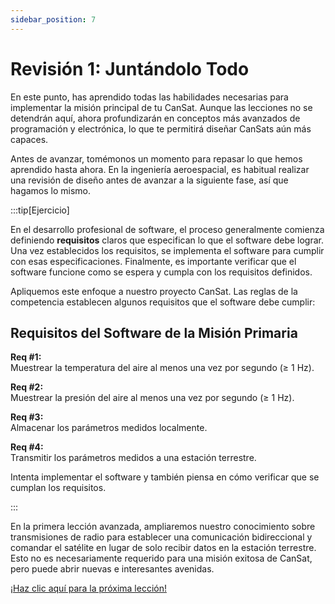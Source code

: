 ```yaml
---
sidebar_position: 7
---
```


# Revisión 1: Juntándolo Todo

En este punto, has aprendido todas las habilidades necesarias para implementar la misión principal de tu CanSat. Aunque las lecciones no se detendrán aquí, ahora profundizarán en conceptos más avanzados de programación y electrónica, lo que te permitirá diseñar CanSats aún más capaces.

Antes de avanzar, tomémonos un momento para repasar lo que hemos aprendido hasta ahora. En la ingeniería aeroespacial, es habitual realizar una revisión de diseño antes de avanzar a la siguiente fase, así que hagamos lo mismo.


:::tip[Ejercicio]

En el desarrollo profesional de software, el proceso generalmente comienza definiendo **requisitos** claros que especifican lo que el software debe lograr. Una vez establecidos los requisitos, se implementa el software para cumplir con esas especificaciones. Finalmente, es importante verificar que el software funcione como se espera y cumpla con los requisitos definidos.

Apliquemos este enfoque a nuestro proyecto CanSat. Las reglas de la competencia establecen algunos requisitos que el software debe cumplir:

## Requisitos del Software de la Misión Primaria

**Req #1:**  
Muestrear la temperatura del aire al menos una vez por segundo (≥ 1 Hz).

**Req #2:**  
Muestrear la presión del aire al menos una vez por segundo (≥ 1 Hz).

**Req #3:**  
Almacenar los parámetros medidos localmente.

**Req #4:**  
Transmitir los parámetros medidos a una estación terrestre.

Intenta implementar el software y también piensa en cómo verificar que se cumplan los requisitos.

:::



En la primera lección avanzada, ampliaremos nuestro conocimiento sobre transmisiones de radio para establecer una comunicación bidireccional y comandar el satélite en lugar de solo recibir datos en la estación terrestre. Esto no es necesariamente requerido para una misión exitosa de CanSat, pero puede abrir nuevas e interesantes avenidas.  

[¡Haz clic aquí para la próxima lección!](./lesson7)